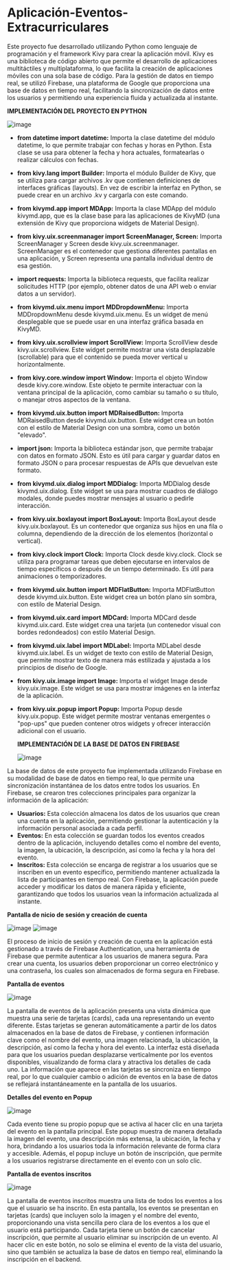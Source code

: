 # Aplicación-Eventos-Extracurriculares

Este proyecto fue desarrollado utilizando Python como lenguaje de programación y el framework Kivy para crear la aplicación móvil. Kivy es una biblioteca de código abierto que permite el desarrollo de aplicaciones multitáctiles y multiplataforma, lo que facilita la creación de aplicaciones móviles con una sola base de código. Para la gestión de datos en tiempo real, se utilizó Firebase, una plataforma de Google que proporciona una base de datos en tiempo real, facilitando la sincronización de datos entre los usuarios y permitiendo una experiencia fluida y actualizada al instante.

**IMPLEMENTACIÓN DEL PROYECTO EN PYTHON**

![image](https://github.com/LauraP30/Proyecto-Gestion-Prestamos/blob/main/Importaciones.png?raw=true) 

- **from datetime import datetime:**
  Importa la clase datetime del módulo datetime, lo que permite trabajar con fechas y horas en Python. Esta clase se usa para obtener la fecha y hora actuales, formatearlas o realizar cálculos con fechas.

- **from kivy.lang import Builder:**
  Importa el módulo Builder de Kivy, que se utiliza para cargar archivos .kv que contienen definiciones de interfaces gráficas (layouts). En vez de escribir la interfaz en Python, se puede crear en un archivo .kv y cargarla con este comando.

- **from kivymd.app import MDApp:**
  Importa la clase MDApp del módulo kivymd.app, que es la clase base para las aplicaciones de KivyMD (una extensión de Kivy que proporciona widgets de Material Design).

- **from kivy.uix.screenmanager import ScreenManager, Screen:**
  Importa ScreenManager y Screen desde kivy.uix.screenmanager. ScreenManager es el contenedor que gestiona diferentes pantallas en una aplicación, y Screen representa una pantalla individual dentro de esa gestión.

- **import requests:**
  Importa la biblioteca requests, que facilita realizar solicitudes HTTP (por ejemplo, obtener datos de una API web o enviar datos a un servidor).

- **from kivymd.uix.menu import MDDropdownMenu:**
  Importa MDDropdownMenu desde kivymd.uix.menu. Es un widget de menú desplegable que se puede usar en una interfaz gráfica basada en KivyMD.

- **from kivy.uix.scrollview import ScrollView:**
  Importa ScrollView desde kivy.uix.scrollview. Este widget permite mostrar una vista desplazable (scrollable) para que el contenido se pueda mover vertical u horizontalmente.

- **from kivy.core.window import Window:**
  Importa el objeto Window desde kivy.core.window. Este objeto te permite interactuar con la ventana principal de la aplicación, como cambiar su tamaño o su título, o manejar otros aspectos de la ventana.

- **from kivymd.uix.button import MDRaisedButton:**
  Importa MDRaisedButton desde kivymd.uix.button. Este widget crea un botón con el estilo de Material Design con una sombra, como un botón "elevado".

- **import json:**
  Importa la biblioteca estándar json, que permite trabajar con datos en formato JSON. Esto es útil para cargar y guardar datos en formato JSON o para procesar respuestas de APIs que devuelvan este formato.

- **from kivymd.uix.dialog import MDDialog:**
  Importa MDDialog desde kivymd.uix.dialog. Este widget se usa para mostrar cuadros de diálogo modales, donde puedes mostrar mensajes al usuario o pedirle interacción.

- **from kivy.uix.boxlayout import BoxLayout:**
  Importa BoxLayout desde kivy.uix.boxlayout. Es un contenedor que organiza sus hijos en una fila o columna, dependiendo de la dirección de los elementos (horizontal o vertical).

- **from kivy.clock import Clock:**
  Importa Clock desde kivy.clock. Clock se utiliza para programar tareas que deben ejecutarse en intervalos de tiempo específicos o después de un tiempo determinado. Es útil para animaciones o temporizadores.

- **from kivymd.uix.button import MDFlatButton:**
  Importa MDFlatButton desde kivymd.uix.button. Este widget crea un botón plano sin sombra, con estilo de Material Design.

- **from kivymd.uix.card import MDCard:**
  Importa MDCard desde kivymd.uix.card. Este widget crea una tarjeta (un contenedor visual con bordes redondeados) con estilo Material Design.

- **from kivymd.uix.label import MDLabel:**
  Importa MDLabel desde kivymd.uix.label. Es un widget de texto con estilo de Material Design, que permite mostrar texto de manera más estilizada y ajustada a los principios de diseño de Google.

- **from kivy.uix.image import Image:**
  Importa el widget Image desde kivy.uix.image. Este widget se usa para mostrar imágenes en la interfaz de la aplicación.

- **from kivy.uix.popup import Popup:**
  Importa Popup desde kivy.uix.popup. Este widget permite mostrar ventanas emergentes o "pop-ups" que pueden contener otros widgets y ofrecer interacción adicional con el usuario.

  **IMPLEMENTACIÓN DE LA BASE DE DATOS EN FIREBASE**

  ![image](https://github.com/LauraP30/Proyecto-Gestion-Prestamos/blob/main/Inicio_Sesión.png?raw=true) 
  
La base de datos de este proyecto fue implementada utilizando Firebase en su modalidad de base de datos en tiempo real, lo que permite una sincronización instantánea de los datos entre todos los usuarios. En Firebase, se crearon tres colecciones principales para organizar la información de la aplicación:

- **Usuarios:** Esta colección almacena los datos de los usuarios que crean una cuenta en la aplicación, permitiendo gestionar la autenticación y la información personal asociada a cada perfil.
- **Eventos:** En esta colección se guardan todos los eventos creados dentro de la aplicación, incluyendo detalles como el nombre del evento, la imagen, la ubicación, la descripción, así como la fecha y la hora del evento.
- **Inscritos:** Esta colección se encarga de registrar a los usuarios que se inscriben en un evento específico, permitiendo mantener actualizada la lista de participantes en tiempo real.
Con Firebase, la aplicación puede acceder y modificar los datos de manera rápida y eficiente, garantizando que todos los usuarios vean la información actualizada al instante.

**Pantalla de nicio de sesión y creación de cuenta**

![image](https://github.com/LauraP30/Proyecto-Gestion-Prestamos/blob/main/Inicio_Sesión.png?raw=true) 
![image](https://github.com/LauraP30/Proyecto-Gestion-Prestamos/blob/main/Crear_Cuenta.png?raw=true) 

El proceso de inicio de sesión y creación de cuenta en la aplicación está gestionado a través de Firebase Authentication, una herramienta de Firebase que permite autenticar a los usuarios de manera segura. Para crear una cuenta, los usuarios deben proporcionar un correo electrónico y una contraseña, los cuales son almacenados de forma segura en Firebase.




**Pantalla de eventos**

![image](https://github.com/LauraP30/Proyecto-Gestion-Prestamos/blob/main/Eventos.png?raw=true) 

La pantalla de eventos de la aplicación presenta una vista dinámica que muestra una serie de tarjetas (cards), cada una representando un evento diferente. Estas tarjetas se generan automáticamente a partir de los datos almacenados en la base de datos de Firebase, y contienen información clave como el nombre del evento, una imagen relacionada, la ubicación, la descripción, así como la fecha y hora del evento. La interfaz está diseñada para que los usuarios puedan desplazarse verticalmente por los eventos disponibles, visualizando de forma clara y atractiva los detalles de cada uno. La información que aparece en las tarjetas se sincroniza en tiempo real, por lo que cualquier cambio o adición de eventos en la base de datos se reflejará instantáneamente en la pantalla de los usuarios.



**Detalles del evento en Popup**

![image](https://github.com/LauraP30/Proyecto-Gestion-Prestamos/blob/main/Detalle_Evento.png?raw=true) 

Cada evento tiene su propio popup que se activa al hacer clic en una tarjeta del evento en la pantalla principal. Este popup muestra de manera detallada la imagen del evento, una descripción más extensa, la ubicación, la fecha y hora, brindando a los usuarios toda la información relevante de forma clara y accesible. Además, el popup incluye un botón de inscripción, que permite a los usuarios registrarse directamente en el evento con un solo clic.


**Pantalla de eventos inscritos**

![image](https://github.com/LauraP30/Proyecto-Gestion-Prestamos/blob/main/Eventos_Inscritos.png?raw=true) 

La pantalla de eventos inscritos muestra una lista de todos los eventos a los que el usuario se ha inscrito. En esta pantalla, los eventos se presentan en tarjetas (cards) que incluyen solo la imagen y el nombre del evento, proporcionando una vista sencilla pero clara de los eventos a los que el usuario está participando. Cada tarjeta tiene un botón de cancelar inscripción, que permite al usuario eliminar su inscripción de un evento. Al hacer clic en este botón, no solo se elimina el evento de la vista del usuario, sino que también se actualiza la base de datos en tiempo real, eliminando la inscripción en el backend.

